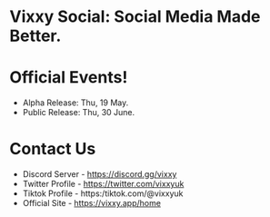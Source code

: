 # Vixxy Social: Social Media Made Better.

# Official Events!
* Alpha Release: Thu, 19 May.
* Public Release: Thu, 30 June.

# Contact Us 
* Discord Server - https://discord.gg/vixxy
* Twitter Profile - https://twitter.com/vixxyuk
* Tiktok Profile - https:/tiktok.com/@vixxyuk
* Official Site - https://vixxy.app/home
